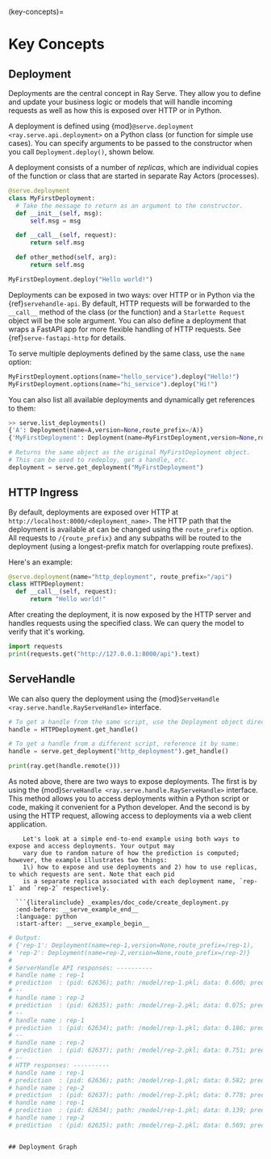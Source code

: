 (key-concepts)=

# Key Concepts

## Deployment

Deployments are the central concept in Ray Serve.
They allow you to define and update your business logic or models that will handle incoming requests as well as how this is exposed over HTTP or in Python.

A deployment is defined using {mod}`@serve.deployment <ray.serve.api.deployment>` on a Python class (or function for simple use cases).
You can specify arguments to be passed to the constructor when you call `Deployment.deploy()`, shown below.

A deployment consists of a number of *replicas*, which are individual copies of the function or class that are started in separate Ray Actors (processes).

```python
@serve.deployment
class MyFirstDeployment:
  # Take the message to return as an argument to the constructor.
  def __init__(self, msg):
      self.msg = msg

  def __call__(self, request):
      return self.msg

  def other_method(self, arg):
      return self.msg

MyFirstDeployment.deploy("Hello world!")
```

Deployments can be exposed in two ways: over HTTP or in Python via the {ref}`servehandle-api`.
By default, HTTP requests will be forwarded to the `__call__` method of the class (or the function) and a `Starlette Request` object will be the sole argument.
You can also define a deployment that wraps a FastAPI app for more flexible handling of HTTP requests. See {ref}`serve-fastapi-http` for details.

To serve multiple deployments defined by the same class, use the `name` option:

```python
MyFirstDeployment.options(name="hello_service").deploy("Hello!")
MyFirstDeployment.options(name="hi_service").deploy("Hi!")
```

You can also list all available deployments and dynamically get references to them:

```python
>> serve.list_deployments()
{'A': Deployment(name=A,version=None,route_prefix=/A)}
{'MyFirstDeployment': Deployment(name=MyFirstDeployment,version=None,route_prefix=/MyFirstDeployment}

# Returns the same object as the original MyFirstDeployment object.
# This can be used to redeploy, get a handle, etc.
deployment = serve.get_deployment("MyFirstDeployment")
```




## HTTP Ingress
By default, deployments are exposed over HTTP at `http://localhost:8000/<deployment_name>`.
The HTTP path that the deployment is available at can be changed using the `route_prefix` option.
All requests to `/{route_prefix}` and any subpaths will be routed to the deployment (using a longest-prefix match for overlapping route prefixes).

Here's an example:

```python
@serve.deployment(name="http_deployment", route_prefix="/api")
class HTTPDeployment:
  def __call__(self, request):
      return "Hello world!"
```

After creating the deployment, it is now exposed by the HTTP server and handles requests using the specified class.
We can query the model to verify that it's working.

```python
import requests
print(requests.get("http://127.0.0.1:8000/api").text)
```

## ServeHandle

We can also query the deployment using the {mod}`ServeHandle <ray.serve.handle.RayServeHandle>` interface.

```python
# To get a handle from the same script, use the Deployment object directly:
handle = HTTPDeployment.get_handle()

# To get a handle from a different script, reference it by name:
handle = serve.get_deployment("http_deployment").get_handle()

print(ray.get(handle.remote()))
```

As noted above, there are two ways to expose deployments. The first is by using the {mod}`ServeHandle <ray.serve.handle.RayServeHandle>`
interface. This method allows you to access deployments within a Python script or code, making it convenient for a
Python developer. And the second is by using the HTTP request, allowing access to deployments via a web client application.


```{note}
    Let's look at a simple end-to-end example using both ways to expose and access deployments. Your output may
    vary due to random nature of how the prediction is computed; however, the example illustrates two things:
    1\) how to expose and use deployments and 2) how to use replicas, to which requests are sent. Note that each pid
    is a separate replica associated with each deployment name, `rep-1` and `rep-2` respectively.

  ```{literalinclude} _examples/doc_code/create_deployment.py
  :end-before: __serve_example_end__
  :language: python
  :start-after: __serve_example_begin__
  ```

  ```python
  # Output:
  # {'rep-1': Deployment(name=rep-1,version=None,route_prefix=/rep-1),
  # 'rep-2': Deployment(name=rep-2,version=None,route_prefix=/rep-2)}
  #
  # ServerHandle API responses: ----------
  # handle name : rep-1
  # prediction  : (pid: 62636); path: /model/rep-1.pkl; data: 0.600; prediction: 1.292
  # --
  # handle name : rep-2
  # prediction  : (pid: 62635); path: /model/rep-2.pkl; data: 0.075; prediction: 0.075
  # --
  # handle name : rep-1
  # prediction  : (pid: 62634); path: /model/rep-1.pkl; data: 0.186; prediction: 0.186
  # --
  # handle name : rep-2
  # prediction  : (pid: 62637); path: /model/rep-2.pkl; data: 0.751; prediction: 1.444
  # --
  # HTTP responses: ----------
  # handle name : rep-1
  # prediction  : (pid: 62636); path: /model/rep-1.pkl; data: 0.582; prediction: 1.481
  # handle name : rep-2
  # prediction  : (pid: 62637); path: /model/rep-2.pkl; data: 0.778; prediction: 1.678
  # handle name : rep-1
  # prediction  : (pid: 62634); path: /model/rep-1.pkl; data: 0.139; prediction: 0.139
  # handle name : rep-2
  # prediction  : (pid: 62635); path: /model/rep-2.pkl; data: 0.569; prediction: 1.262
  ```
```

## Deployment Graph
